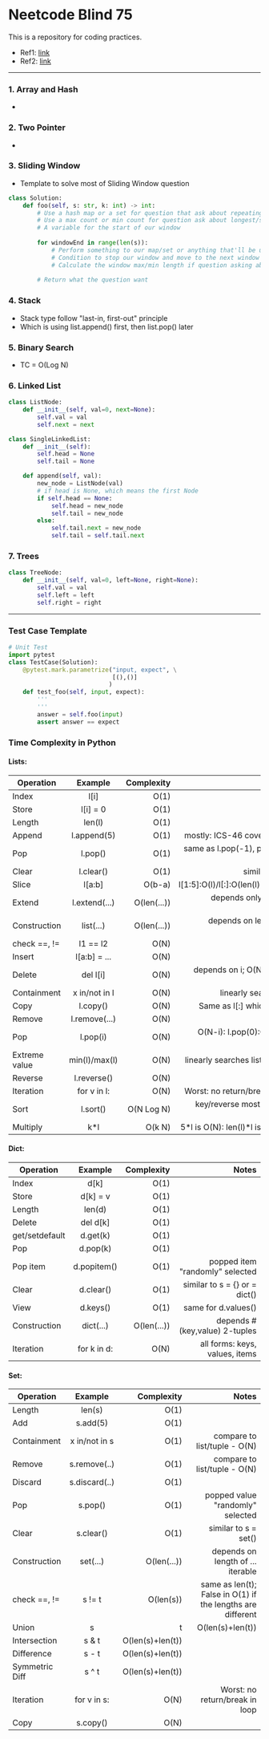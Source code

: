 # Neetcode Blind 75
This is a repository for coding practices.
* Ref1: [link](https://neetcode.io/practice)
* Ref2: [link](https://www.ics.uci.edu/~pattis/ICS-33/lectures/complexitypython.txt)
---

### 1. Array and Hash
* 

### 2. Two Pointer
*

### 3. Sliding Window
* Template to solve most of Sliding Window question
```python
class Solution:
    def foo(self, s: str, k: int) -> int:
        # Use a hash map or a set for question that ask about repeating
        # Use a max count or min count for question ask about longest/shortest substring
        # A variable for the start of our window
		
        for windowEnd in range(len(s)):
            # Perform something to our map/set or anything that'll be used for the result
            # Condition to stop our window and move to the next window
            # Calculate the window max/min length if question asking about length, sum if question about sum and so on
			
        # Return what the question want
```

### 4. Stack
* Stack type follow "last-in, first-out" principle
* Which is using list.append() first, then list.pop() later

### 5. Binary Search
* TC = O(Log N)

### 6. Linked List
```python
class ListNode:
    def __init__(self, val=0, next=None):
        self.val = val
        self.next = next

class SingleLinkedList:
    def __init__(self):
        self.head = None
        self.tail = None

    def append(self, val):
        new_node = ListNode(val)
        # if head is None, which means the first Node
        if self.head == None:
            self.head = new_node
            self.tail = new_node
        else:
            self.tail.next = new_node
            self.tail = self.tail.next
```

### 7. Trees
```python
class TreeNode:
    def __init__(self, val=0, left=None, right=None):
        self.val = val
        self.left = left
        self.right = right
```

---
### Test Case Template
```python
# Unit Test
import pytest
class TestCase(Solution):
    @pytest.mark.parametrize("input, expect", \
                             [(),()]
                            )
    def test_foo(self, input, expect):
        '''
        '''
        answer = self.foo(input)
        assert answer == expect
```

### Time Complexity in Python

#### Lists: 
Operation     | Example      | Complexity| Notes
| ----------- |:------------:| ---------:|-------------:| 
Index         | l[i]         | O(1)	     |
Store         | l[i] = 0     | O(1)	     |
Length        | len(l)       | O(1)	     |
Append        | l.append(5)  | O(1)	     | mostly: ICS-46 covers details
Pop	      | l.pop()      | O(1)	     | same as l.pop(-1), popping at end
Clear         | l.clear()    | O(1)	     | similar to l = []
Slice         | l[a:b]       | O(b-a)	     | l[1:5]:O(l)/l[:]:O(len(l)-0)=O(N)
Extend        | l.extend(...)| O(len(...))   | depends only on len of extension
Construction  | list(...)    | O(len(...))   | depends on length of ... iterable
check ==, !=  | l1 == l2     | O(N)          |
Insert        | l[a:b] = ... | O(N)	     | 
Delete        | del l[i]     | O(N)	     | depends on i; O(N) in worst case
Containment   | x in/not in l| O(N)	     | linearly searches list 
Copy          | l.copy()     | O(N)	     | Same as l[:] which is O(N)
Remove        | l.remove(...)| O(N)	     | 
Pop	      | l.pop(i)     | O(N)	     | O(N-i): l.pop(0):O(N) (see above)
Extreme value | min(l)/max(l)| O(N)	     | linearly searches list for value
Reverse	      | l.reverse()  | O(N)	     |
Iteration     | for v in l:  | O(N)          | Worst: no return/break in loop
Sort          | l.sort()     | O(N Log N)    | key/reverse mostly doesn't change
Multiply      | k*l          | O(k N)        | 5*l is O(N): len(l)*l is O(N**2)

#### Dict:
Operation     | Example      | Complexity| Notes
| ----------- |:------------:| ---------:|-------------:| 
Index         | d[k]         | O(1)	     |
Store         | d[k] = v     | O(1)	     |
Length        | len(d)       | O(1)	     |
Delete        | del d[k]     | O(1)	     |
get/setdefault| d.get(k)     | O(1)	     |
Pop           | d.pop(k)     | O(1)	     | 
Pop item      | d.popitem()  | O(1)	     | popped item "randomly" selected
Clear         | d.clear()    | O(1)	     | similar to s = {} or = dict()
View          | d.keys()     | O(1)	     | same for d.values()
Construction  | dict(...)    | O(len(...))   | depends # (key,value) 2-tuples
Iteration     | for k in d:  | O(N)          | all forms: keys, values, items

#### Set:
Operation     | Example      | Complexity| Notes
| ----------- |:------------:| ---------:|-------------:| 
Length        | len(s)       | O(1)	     |
Add           | s.add(5)     | O(1)	     |
Containment   | x in/not in s| O(1)	     | compare to list/tuple - O(N)
Remove        | s.remove(..) | O(1)	     | compare to list/tuple - O(N)
Discard       | s.discard(..)| O(1)	     | 
Pop           | s.pop()      | O(1)	     | popped value "randomly" selected
Clear         | s.clear()    | O(1)	     | similar to s = set()
Construction  | set(...)     | O(len(...))   | depends on length of ... iterable
check ==, !=  | s != t       | O(len(s))     | same as len(t); False in O(1) if the lengths are different
Union         | s | t        | O(len(s)+len(t))
Intersection  | s & t        | O(len(s)+len(t))
Difference    | s - t        | O(len(s)+len(t))
Symmetric Diff| s ^ t        | O(len(s)+len(t))
Iteration     | for v in s:  | O(N)          | Worst: no return/break in loop
Copy          | s.copy()     | O(N)	     |
